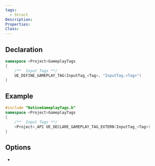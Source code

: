 ```yaml
---
tags:
  - Struct
Description: 
Properties: 
Class:
---
```


## Declaration

```cpp
namespace <Project>GameplayTags  
{  
    /**  Input Tags **/  
    UE_DEFINE_GAMEPLAY_TAG(InputTag_<Tag>, "InputTag.<Tag>")  
}
```

## Example

```cpp
#include "NativeGameplayTags.h"  
namespace <Project>GameplayTags  
{  
    /**  Input Tags **/  
    <Project>_API UE_DECLARE_GAMEPLAY_TAG_EXTERN(InputTag_<Tag>)  
}
```

## Options
- 